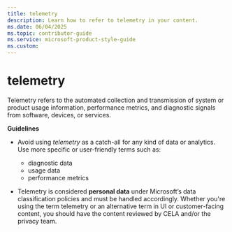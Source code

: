 ```yaml
---
title: telemetry
description: Learn how to refer to telemetry in your content.
ms.date: 06/04/2025
ms.topic: contributor-guide
ms.service: microsoft-product-style-guide
ms.custom:
---
```



# telemetry

Telemetry refers to the automated collection and transmission of system or product usage information, performance metrics, and diagnostic signals from software, devices, or services.

**Guidelines**

- Avoid using *telemetry* as a catch-all for any kind of data or analytics. Use more specific or user-friendly terms such as:

    - diagnostic data
    - usage data
    - performance metrics

- Telemetry is considered **personal data** under Microsoft’s data classification policies and must be handled accordingly. Whether you're using the term telemetry or an alternative term in UI or customer-facing content, you should have the content reviewed by CELA and/or the privacy team.
